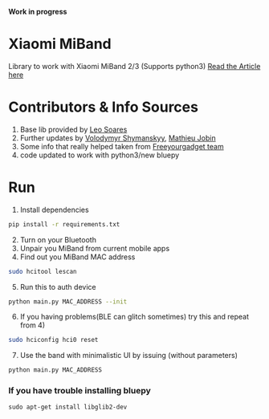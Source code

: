**Work in progress**

# Xiaomi MiBand
Library to work with Xiaomi MiBand 2/3 (Supports python3)
[Read the Article here](https://medium.com/@a.nikishaev/how-i-hacked-xiaomi-miband-2-to-control-it-from-linux-a5bd2f36d3ad)

# Contributors & Info Sources
1) Base lib provided by [Leo Soares](https://github.com/leojrfs/miband2)
2) Further updates by [Volodymyr Shymanskyy](https://github.com/vshymanskyy/miband2-python-test), [Mathieu Jobin](https://github.com/mathieujobin/MiBand3)
3) Some info that really helped taken from [Freeyourgadget team](https://github.com/Freeyourgadget/Gadgetbridge/tree/master/app/src/main/java/nodomain/freeyourgadget/gadgetbridge/service/devices/huami/miband2)
4) code updated to work with python3/new bluepy

# Run

1) Install dependencies
```sh
pip install -r requirements.txt
```
2) Turn on your Bluetooth
3) Unpair you MiBand from current mobile apps
4) Find out you MiBand MAC address
```sh
sudo hcitool lescan
```
5) Run this to auth device
```sh
python main.py MAC_ADDRESS --init
```
6) If you having problems(BLE can glitch sometimes) try this and repeat from 4)
```sh
sudo hciconfig hci0 reset
```
7) Use the band with minimalistic UI by issuing (without parameters)
```sh
python main.py MAC_ADDRESS
```

### If you have trouble installing bluepy

```sudo apt-get install libglib2-dev  ```

